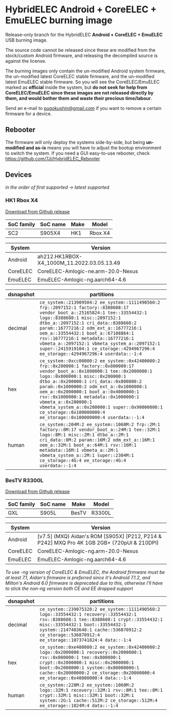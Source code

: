 # HybridELEC Android + CoreELEC + EmuELEC burning image

Release-only branch for the HybridELEC **Android + CoreELEC + EmuELEC** USB burning image.   

The source code cannot be released since these are modified from the stock/custom Android firmware, and releasing the decompiled source is against the license.

The burning images only contain the un-modified Android system firmware, the un-modified latest CoreELEC stable firmware, and the un-modified latest EmuELEC stable firmware. So you will see the CoreELEC/EmuELEC marked as **official** inside the system, but **do not seek for help from CoreELEC/EmuELEC since these images are not released directly by them, and would bother them and waste their precious time/labour**.

Send an e-mail to pugokushin@gmail.com if you want to remove a certain firmware for a device.

## Rebooter
The firmware will only deploy the systems side-by-side, but being **un-modified and as-is** means you will have to adjust the bootup environment to switch the system. If you need a GUI easy-to-use rebooter, check https://github.com/7Ji/HybridELEC_Rebooter

## Devices

*in the order of first supported -> latest supported*

### HK1 Rbox X4

[Download from Github release](../../releases/tag/hk1-rbox-x4)

|SoC family|SoC name|Make|Model|
|-|-|-|-|
|SC2|S905X4|HK1|Rbox X4|

|System|Version|
|-|-|
|Android|ah212.HK1RBOX-X4_1000M_11.2022.03.05.13.49|
|CoreELEC|CoreELEC-Amlogic-ne.arm-20.0-Nexus|
|EmuELEC|EmuELEC-Amlogic-ng.aarch64-4.6|

|dsnapshot|partitions|
|-|-|
|decimal|`ce_system::213909504:2 ee_system::1111490560:2 frp::2097152:1 factory::8388608:17 vendor_boot_a::25165824:1 tee::33554432:1 logo::8388608:1 misc::2097152:1 dtbo_a::2097152:1 cri_data::8388608:2 param::16777216:2 odm_ext_a::16777216:1 oem_a::33554432:1 boot_a::67108864:1 rsv::16777216:1 metadata::16777216:1 vbmeta_a::2097152:1 vbmeta_system_a::2097152:1 super::2415919104:1 ce_storage::4294967296:4 ee_storage::4294967296:4 userdata::-1:4`
|hex|`ce_system::0xcc00000:2 ee_system::0x42400000:2 frp::0x200000:1 factory::0x800000:17 vendor_boot_a::0x1800000:1 tee::0x2000000:1 logo::0x800000:1 misc::0x200000:1 dtbo_a::0x200000:1 cri_data::0x800000:2 param::0x1000000:2 odm_ext_a::0x1000000:1 oem_a::0x2000000:1 boot_a::0x4000000:1 rsv::0x1000000:1 metadata::0x1000000:1 vbmeta_a::0x200000:1 vbmeta_system_a::0x200000:1 super::0x90000000:1 ce_storage::0x100000000:4 ee_storage::0x100000000:4 userdata::-1:4`
|human|`ce_system::204M:2 ee_system::1060M:2 frp::2M:1 factory::8M:17 vendor_boot_a::24M:1 tee::32M:1 logo::8M:1 misc::2M:1 dtbo_a::2M:1 cri_data::8M:2 param::16M:2 odm_ext_a::16M:1 oem_a::32M:1 boot_a::64M:1 rsv::16M:1 metadata::16M:1 vbmeta_a::2M:1 vbmeta_system_a::2M:1 super::2304M:1 ce_storage::4G:4 ee_storage::4G:4 userdata::-1:4`

### BesTV R3300L

[Download from Github release](../../releases/tag/bestv-r3300l)

|SoC family|SoC name|Make|Model|
|-|-|-|-|
|GXL|S905L|BesTV|R3300L|

|System|Version|
|-|-|
|Android|[v7.5] (MXQ) Aidan's ROM [S905X] [P212, P214 & P242] MXQ Pro 4K 1GB 2GB+ (720pUI & 210DPI)|
|CoreELEC|CoreELEC-Amlogic-ng.arm-20.0-Nexus|
|EmuELEC|EmuELEC-Amlogic-ng.aarch64-4.6|

*To use -ng version of CoreELEC & EmuELEC, the Android firmware must be at least 7.1, Aidan's firmware is preferred since it's Android 7.1.2, and Milton's Android 6.0 firmware is deprecated due to this, otherwise I'll have to stick the non-ng version both CE and EE dropped support*

|dsnapshot|partitions|
|-|-|
|decimal|`ce_system::239075328:2 ee_system::1111490560:2 logo::33554432:1 recovery::33554432:1 rsv::8388608:1 tee::8388608:1 crypt::33554432:1 misc::33554432:1 boot::33554432:1 system::2147483648:1 cache::536870912:2 ce_storage::536870912:4 ee_storage::1073741824:4 data::-1:4`
|hex|`ce_system::0xe400000:2 ee_system::0x42400000:2 logo::0x2000000:1 recovery::0x2000000:1 rsv::0x800000:1 tee::0x800000:1 crypt::0x2000000:1 misc::0x2000000:1 boot::0x2000000:1 system::0x80000000:1 cache::0x20000000:2 ce_storage::0x20000000:4 ee_storage::0x40000000:4 data::-1:4`
|human|`ce_system::228M:2 ee_system::1060M:2 logo::32M:1 recovery::32M:1 rsv::8M:1 tee::8M:1 crypt::32M:1 misc::32M:1 boot::32M:1 system::2G:1 cache::512M:2 ce_storage::512M:4 ee_storage::1024M:4 data::-1:4`